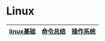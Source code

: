 # Linux

| [linux基础](linux_base) | [命令总结](linux_command) | [操作系统](operating_system) |
| --- | --- | --- |
